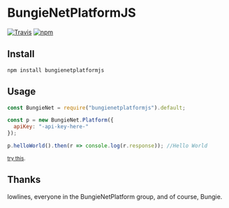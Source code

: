 # BungieNetPlatformJS

[![Travis](https://img.shields.io/travis/dazarobbo/BungieNetPlatformJS.svg?style=flat-square)](https://travis-ci.org/dazarobbo/BungieNetPlatformJS) [![npm](https://img.shields.io/npm/v/bungienetplatformjs.svg?style=flat-square)](https://www.npmjs.com/package/bungienetplatformjs)

## Install
```bashp
npm install bungienetplatformjs
```

## Usage
```js
const BungieNet = require("bungienetplatformjs").default;

const p = new BungieNet.Platform({
  apiKey: "-api-key-here-"
});

p.helloWorld().then(r => console.log(r.response)); //Hello World
```
<sup>[try this](https://runkit.com/5865c7bdb1021e0013dc5268/586f45d6d4634d0014843395).</sup>

## Thanks
lowlines, everyone in the BungieNetPlatform group, and of course, Bungie.
